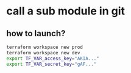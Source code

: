 # call a sub module in git
## how to launch? 
````bash
terraform workspace new prod
terraform workspace new dev
export TF_VAR_access_key="AKIA..."
export TF_VAR_secret_key="gAF..."
```` 
